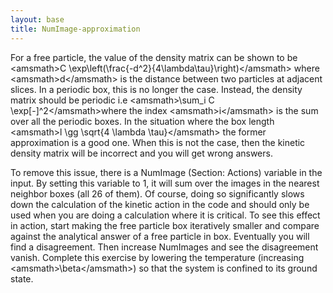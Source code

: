 ```yaml
---
layout: base
title: NumImage-approximation
---
```


For a free particle, the value of the density matrix can be shown to be
\<amsmath\>C
\\exp\\left(\\frac{-d\^2}{4\\lambda\\tau}\\right)\</amsmath\> where
\<amsmath\>d\</amsmath\> is the distance between two particles at
adjacent slices. In a periodic box, this is no longer the case. Instead,
the density matrix should be periodic i.e \<amsmath\>\\sum\_i C
\\exp[-]\^2\</amsmath\>where the index \<amsmath\>i\</amsmath\> is the
sum over all the periodic boxes. In the situation where the box length
\<amsmath\>l \\gg \\sqrt{4 \\lambda \\tau}\</amsmath\> the former
approximation is a good one. When this is not the case, then the kinetic
density matrix will be incorrect and you will get wrong answers.

To remove this issue, there is a NumImage (Section: Actions) variable in
the input. By setting this variable to 1, it will sum over the images in
the nearest neighbor boxes (all 26 of them). Of course, doing so
significantly slows down the calculation of the kinetic action in the
code and should only be used when you are doing a calculation where it
is critical. To see this effect in action, start making the free
particle box iteratively smaller and compare against the analytical
answer of a free particle in box. Eventually you will find a
disagreement. Then increase NumImages and see the disagreement vanish.
Complete this exercise by lowering the temperature (increasing
\<amsmath\>\\beta\</amsmath\>) so that the system is confined to its
ground state.
